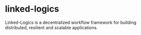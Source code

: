 # linked-logics
Linked-Logics is a decentralized workflow framework for building distributed, resilient and scalable applications.

